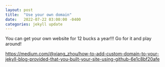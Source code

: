 ```yaml
---
layout: post
title:  "Use your own domain"
date:   2022-07-22 03:00:00 -0400
categories: jekyll update
---
```


You can get your own website for 12 bucks a year!!!
Go for it and play around!

https://medium.com/@xiang_zhou/how-to-add-custom-domain-to-your-jekyll-blog-provided-that-you-built-your-site-using-github-6e1c8bf20afe
